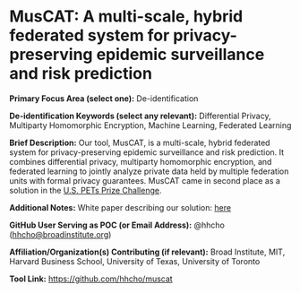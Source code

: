 # MusCAT: A multi-scale, hybrid federated system for privacy-preserving epidemic surveillance and risk prediction

**Primary Focus Area (select one):** De-identification

**De-identification Keywords (select any relevant):** Differential Privacy, Multiparty Homomorphic Encryption, Machine Learning, Federated Learning 

**Brief Description:**
Our tool, MusCAT, is a multi-scale, hybrid federated system for privacy-preserving epidemic surveillance and risk prediction. 
It combines differential privacy, multiparty homomorphic encryption, and federated learning to jointly analyze private data held by multiple federation units with formal privacy guarantees.
MusCAT came in second place as a solution in the [U.S. PETs Prize Challenge](https://www.drivendata.org/competitions/group/nist-federated-learning/).

**Additional Notes:** White paper describing our solution: [here](https://www.dropbox.com/s/dzyc8himjtcu05j/PETsChallenge_MusCAT_Report.pdf?dl=0) 

**GitHub User Serving as POC (or Email Address):** @hhcho (hhcho@broadinstitute.org)

**Affiliation/Organization(s) Contributing (if relevant):** Broad Institute, MIT, Harvard Business School, University of Texas, University of Toronto


**Tool Link:** https://github.com/hhcho/muscat
